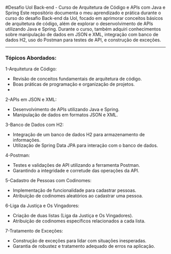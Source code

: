  #Desafio Uol Back-end - Curso de Arquitetura de Código e APIs com Java e Spring
Este repositório documenta o meu aprendizado e prática durante o curso do desafio Back-end da Uol, focado em aprimorar conceitos básicos de arquitetura de código, além de explorar o desenvolvimento de APIs utilizando Java e Spring. Durante o curso, também adquiri conhecimentos sobre manipulação de dados em JSON e XML, integração com banco de dados H2, uso do Postman para testes de API, e construção de exceções.

---

<h3>Tópicos Abordados:</h3>


1-Arquitetura de Código:
- Revisão de conceitos fundamentais de arquitetura de código.
- Boas práticas de programação e organização de projetos.
- 
2-APIs em JSON e XML:
- Desenvolvimento de APIs utilizando Java e Spring.
- Manipulação de dados em formatos JSON e XML.
 
3-Banco de Dados com H2:
- Integração de um banco de dados H2 para armazenamento de informações.
- Utilização de Spring Data JPA para interação com o banco de dados.

4-Postman:
- Testes e validações de API utilizando a ferramenta Postman.
- Garantindo a integridade e corretude das operações da API.

5-Cadastro de Pessoas com Codinomes:
- Implementação de funcionalidade para cadastrar pessoas.
- Atribuição de codinomes aleatórios ao cadastrar uma pessoa.
  
6-Liga da Justiça e Os Vingadores:
- Criação de duas listas (Liga da Justiça e Os Vingadores).
- Atribuição de codinomes específicos relacionados a cada lista.

7-Tratamento de Exceções:
- Construção de exceções para lidar com situações inesperadas.
- Garantia de robustez e tratamento adequado de erros na aplicação.
